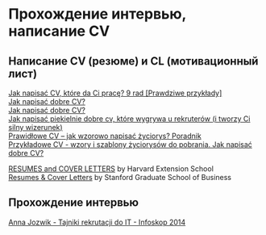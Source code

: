 # Прохождение интервью, написание CV

## Написание CV (резюме) и CL (мотивационный лист)

[Jak napisać CV, które da Ci pracę? 9 rad [Prawdziwe przykłady]](https://interviewme.pl/blog/jak-napisac-cv-eyetracking)  
[Jak napisać dobre CV?](https://porady.pracuj.pl/cv-i-list-motywacyjny/jak-napisac-dobre-cv/)  
[Jak napisać dobre CV?](https://geekwork.pl/jak-napisac-dobre-cv-4/)  
[Jak napisać piekielnie dobre cv, które wygrywa u rekruterów (i tworzy Ci silny wizerunek)](https://checklista.pl/jak-napisac-cv-wordzie/)  
[Prawidłowe CV – jak wzorowo napisać życiorys? Poradnik](https://gratka.pl/regiopraca/portal/twoje-cv/jak-napisac-cv/prawidlowe-cv-jak-wzorowo-napisac-zyciorys-poradnik)  
[Przykładowe CV - wzory i szablony życiorysów do pobrania. Jak napisać dobre CV?](https://gratka.pl/regiopraca/portal/twoje-cv/jak-napisac-cv/przykladowe-cv-wzory-i-szablony-zyciorysow-do-pobrania-jak-napisac-dobre-cv)

[RESUMES and COVER LETTERS](http://ocs.fas.harvard.edu/files/ocs/files/hes-resume-cover-letter-guide.pdf) by Harvard Extension School  
[Resumes & Cover Letters](https://www.gsb.stanford.edu/alumni/career-resources/job-search/resumes-cover-letters) by Stanford Graduate School of Business  

## Прохождение интервью

[Anna Jozwik - Tajniki rekrutacji do IT - Infoskop 2014](https://www.youtube.com/watch?v=jnbTnnCx5NI)